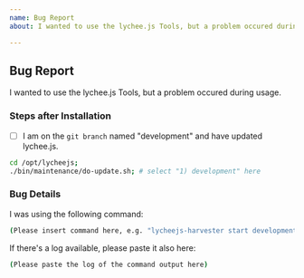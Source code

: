 ```yaml
---
name: Bug Report
about: I wanted to use the lychee.js Tools, but a problem occured during usage.

---
```


## Bug Report

I wanted to use the lychee.js Tools,
but a problem occured during usage.


### Steps after Installation

- [ ] I am on the `git branch` named "development" and have updated lychee.js.

```bash
cd /opt/lycheejs;
./bin/maintenance/do-update.sh; # select "1) development" here
```


### Bug Details

I was using the following command:

```bash
(Please insert command here, e.g. "lycheejs-harvester start development;")
```

If there's a log available, please paste it also here:

```bash
(Please paste the log of the command output here)
```
